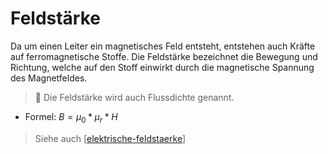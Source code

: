 # Feldstärke
Da um einen Leiter ein magnetisches Feld entsteht, entstehen auch Kräfte auf ferromagnetische Stoffe.
Die Feldstärke bezeichnet die Bewegung und Richtung, welche auf den Stoff einwirkt durch die magnetische Spannung des Magnetfeldes.

> 🌊 Die Feldstärke wird auch Flussdichte genannt.

- Formel: $B= \mu_0* \mu_r * H$

> Siehe auch [[elektrische-feldstaerke]]

[//begin]: # "Autogenerated link references for markdown compatibility"
[elektrische-feldstaerke]: elektrische-feldstaerke.md "Elektrische Feldstärke $F_{el}$"
[//end]: # "Autogenerated link references"
